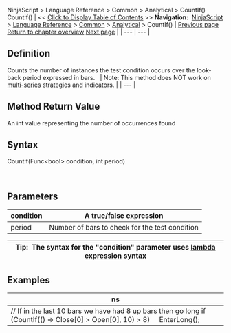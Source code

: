 ﻿
NinjaScript \> Language Reference \> Common \> Analytical \> CountIf()
CountIf()
| \<\< [Click to Display Table of Contents](countif.md) \>\> **Navigation:**     [NinjaScript](ninjascript.md) \> [Language Reference](language_reference_wip.md) \> [Common](common.md) \> [Analytical](market_data.md) \> CountIf() | [Previous page](approxcompare.md) [Return to chapter overview](market_data.md) [Next page](crossabove.md) |
| --- | --- |
## Definition
Counts the number of instances the test condition occurs over the look\-back period expressed in bars.
 
| Note: This method does NOT work on [multi\-series](multi-time_frame__instruments.md) strategies and indicators. |
| --- |

## Method Return Value
An int value representing the number of occurrences found
 
## Syntax
CountIf(Func\<bool\> condition, int period)  

 
## Parameters
| condition | A true/false expression |
| --- | --- |
| period | Number of bars to check for the test condition |

| Tip:  The syntax for the "condition" parameter uses [lambda expression](http://msdn.microsoft.com/en-us/library/bb397687.aspx) syntax |
| --- |

## Examples
| ns |
| --- |
| // If in the last 10 bars we have had 8 up bars then go long if (CountIf(() \=\> Close\[0] \> Open\[0], 10) \> 8)      EnterLong(); |

